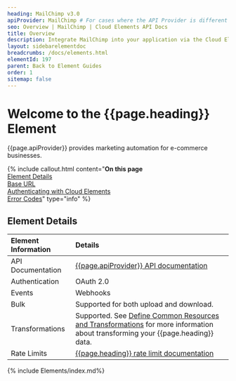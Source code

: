 ```yaml
---
heading: MailChimp v3.0
apiProvider: MailChimp # For cases where the API Provider is different than the element name. e;g;, ServiceNow vs. ServiceNow Oauth
seo: Overview | MailChimp | Cloud Elements API Docs
title: Overview
description: Integrate MailChimp into your application via the Cloud Elements APIs.
layout: sidebarelementdoc
breadcrumbs: /docs/elements.html
elementId: 197
parent: Back to Element Guides
order: 1
sitemap: false
---
```


# Welcome to the {{page.heading}} Element

{{page.apiProvider}} provides marketing automation for e-commerce businesses.

{% include callout.html content="<strong>On this page</strong></br><a href=#element-details>Element Details</a></br><a href=#base-url>Base URL</a></br><a href=#authenticating-with-cloud-elements>Authenticating with Cloud Elements</a></br><a href=#error-codes>Error Codes</a>" type="info" %}

## Element Details

| Element Information | Details     |
| :------------- | :------------- |
| API Documentation | [{{page.apiProvider}} API documentation](https://developer.mailchimp.com/documentation/mailchimp/reference/overview/) |
| Authentication | OAuth 2.0  |
| Events | Webhooks  |
| Bulk | Supported for both upload and download. |
| Transformations | Supported. See [Define Common Resources and Transformations](https://docs.cloud-elements.com/home/common-object) for more information about transforming your {{page.heading}} data.|
| Rate Limits | [{{page.heading}} rate limit documentation](https://developer.mailchimp.com/documentation/mailchimp/guides/get-started-with-mailchimp-api-3/#throttling)|

{% include Elements/index.md%}
